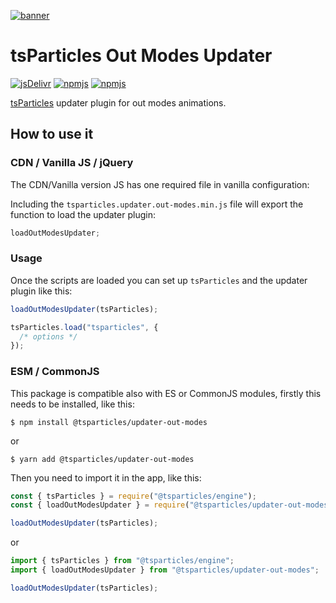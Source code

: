 [![banner](https://particles.js.org/images/banner2.png)](https://particles.js.org)

# tsParticles Out Modes Updater

[![jsDelivr](https://data.jsdelivr.com/v1/package/npm/@tsparticles/updater-out-modes/badge)](https://www.jsdelivr.com/package/npm/@tsparticles/updater-out-modes)
[![npmjs](https://badge.fury.io/js/@tsparticles/updater-out-modes.svg)](https://www.npmjs.com/package/@tsparticles/updater-out-modes)
[![npmjs](https://img.shields.io/npm/dt/@tsparticles/updater-out-modes)](https://www.npmjs.com/package/@tsparticles/updater-out-modes)

[tsParticles](https://github.com/matteobruni/tsparticles) updater plugin for out modes animations.

## How to use it

### CDN / Vanilla JS / jQuery

The CDN/Vanilla version JS has one required file in vanilla configuration:

Including the `tsparticles.updater.out-modes.min.js` file will export the function to load the updater plugin:

```javascript
loadOutModesUpdater;
```

### Usage

Once the scripts are loaded you can set up `tsParticles` and the updater plugin like this:

```javascript
loadOutModesUpdater(tsParticles);

tsParticles.load("tsparticles", {
  /* options */
});
```

### ESM / CommonJS

This package is compatible also with ES or CommonJS modules, firstly this needs to be installed, like this:

```shell
$ npm install @tsparticles/updater-out-modes
```

or

```shell
$ yarn add @tsparticles/updater-out-modes
```

Then you need to import it in the app, like this:

```javascript
const { tsParticles } = require("@tsparticles/engine");
const { loadOutModesUpdater } = require("@tsparticles/updater-out-modes");

loadOutModesUpdater(tsParticles);
```

or

```javascript
import { tsParticles } from "@tsparticles/engine";
import { loadOutModesUpdater } from "@tsparticles/updater-out-modes";

loadOutModesUpdater(tsParticles);
```
